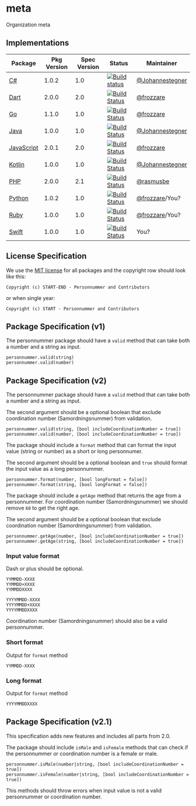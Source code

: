 # meta
Organization meta

## Implementations

| Package | Pkg Version | Spec Version | Status | Maintainer |
|---|---|---|---|---|
| [C#](https://github.com/personnummer/csharp) | 1.0.2 | 1.0 | [![Build status](https://ci.appveyor.com/api/projects/status/ajkcx0gg8rke8hx2?svg=true)](https://ci.appveyor.com/project/frozzare/csharp/branch/master) | [@Johannestegner](https://github.com/johannestegner)
| [Dart](https://github.com/personnummer/dart) | 2.0.0 | 2.0 | [![Build Status](https://travis-ci.org/personnummer/dart.svg?branch=master)](https://travis-ci.org/personnummer/dart) | [@frozzare](https://github.com/frozzare)
| [Go](https://github.com/personnummer/go) | 1.1.0 | 1.0 | [![Build Status](https://travis-ci.org/personnummer/go.svg?branch=master)](https://travis-ci.org/personnummer/go) | [@frozzare](https://github.com/frozzare)
| [Java](https://github.com/personnummer/java) | 1.0.0 | 1.0  | [![Build Status](https://travis-ci.org/personnummer/java.svg?branch=master)](https://travis-ci.org/personnummer/java) | [@Johannestegner](https://github.com/johannestegner)
| [JavaScript](https://github.com/personnummer/js) | 2.0.1 | 2.0  | [![Build Status](https://travis-ci.org/personnummer/js.svg?branch=master)](https://travis-ci.org/personnummer/js) | [@frozzare](https://github.com/frozzare)
| [Kotlin](https://github.com/personnummer/kotlin) | 1.0.0 | 1.0  | [![Build Status](https://travis-ci.org/personnummer/kotlin.svg?branch=master)](https://travis-ci.org/personnummer/kotlin) | [@Johannestegner](https://github.com/johannestegner)
| [PHP](https://github.com/personnummer/php) | 2.0.0 | 2.1 | [![Build Status](https://travis-ci.org/personnummer/php.svg?branch=master)](https://travis-ci.org/personnummer/php) | [@rasmusbe](https://github.com/rasmusbe)
| [Python](https://github.com/personnummer/python) | 1.0.2 |  1.0 | [![Build Status](https://travis-ci.org/personnummer/python.svg?branch=master)](https://travis-ci.org/personnummer/python) | [@frozzare](https://github.com/frozzare)/You?
| [Ruby](https://github.com/personnummer/ruby) | 1.0.0 | 1.0  | [![Build Status](https://travis-ci.org/personnummer/ruby.svg?branch=master)](https://travis-ci.org/personnummer/ruby) | [@frozzare](https://github.com/frozzare)/You?
| [Swift](https://github.com/personnummer/swift) | 1.0.0 | 1.0  | [![Build Status](https://travis-ci.org/personnummer/swift.svg?branch=master)](https://travis-ci.org/personnummer/swift) | You?

## License Specification

We use the [MIT license](https://opensource.org/licenses/MIT) for all packages and the copyright row should look like this:

```
Copyright (c) START-END - Personnummer and Contributors
```

or when single year:

```
Copyright (c) START - Personnummer and Contributors
```

## Package Specification (v1)

The personnummer package should have a `valid` method that can take both a number and a string as input.

```
personnummer.valid(string)
personnummer.valid(number)
```

## Package Specification (v2)

The personnummer package should have a `valid` method that can take both a number and a string as input.

The second argument should be a optional boolean that exclude coordination number (Samordningsnummer) from validation.

```
personnummer.valid(string, [bool includeCoordinationNumber = true])
personnummer.valid(number, [bool includeCoordinationNumber = true])
```

The package should include a `format` method that can format the input value (string or number) as a short or long personnumer.

The second argument should be a optional boolean and `true` should format the input value as a long personnummer.

```
personnummer.format(number, [bool longFormat = false])
personnummer.format(string, [bool longFormat = false])
```

The package should include a `getAge` method that returns the age from a personnummer. For coordination number (Samordningsnummer) we should remove `60` to get the right age.

The second argument should be a optional boolean that exclude coordination number (Samordningsnummer) from validation.

```
personnummer.getAge(number, [bool includeCoordinationNumber = true])
personnummer.getAge(string, [bool includeCoordinationNumber = true])
```

### Input value format

Dash or plus should be optional.

```
YYMMDD-XXXX
YYMMDD+XXXX
YYMMDDXXXX

YYYYMMDD-XXXX
YYYYMMDD+XXXX
YYYYMMDDXXXX
```

Coordination number (Samordningsnummer) should also be a valid personnummer.

### Short format

Output for `format` method

```
YYMMDD-XXXX
```

### Long format

Output for `format` method

```
YYYYMMDDXXXX
```

## Package Specification (v2.1)

This specification adds new features and includes all parts from 2.0.

The package should include `isMale` and `isFemale` methods that can check if the personnummer or coordination number is a female or male.

```
personnummer.isMale(number|string, [bool includeCoordinationNumber = true])
personnummer.isFemale(number|string, [bool includeCoordinationNumber = true])
```

This methods should throw errors when input value is not a valid personnummer or coordination number.
